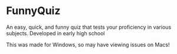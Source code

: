 # FunnyQuiz
An easy, quick, and funny quiz that tests your proficiency in various subjects. Developed in early high school 

This was made for Windows, so may have viewing issues on Macs!
